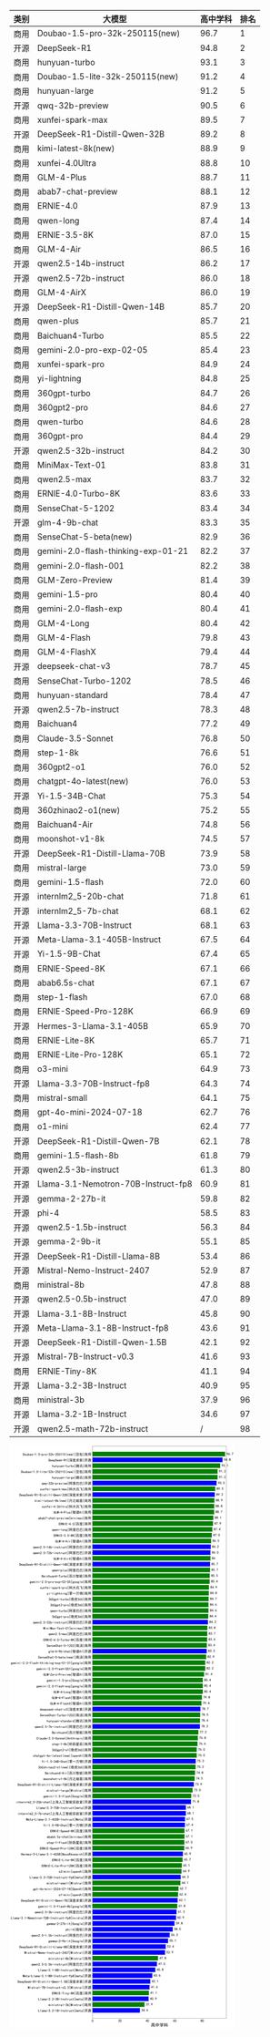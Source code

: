 
| 类别 | 大模型                         | 高中学科 | 排名 |
|-----|------------------------------|---------|----|
|商用|Doubao-1.5-pro-32k-250115(new)|96.7|1|
|开源|DeepSeek-R1|94.8|2|
|商用|hunyuan-turbo|93.1|3|
|商用|Doubao-1.5-lite-32k-250115(new)|91.2|4|
|商用|hunyuan-large|91.2|5|
|开源|qwq-32b-preview|90.5|6|
|商用|xunfei-spark-max|89.5|7|
|开源|DeepSeek-R1-Distill-Qwen-32B|89.2|8|
|商用|kimi-latest-8k(new)|88.9|9|
|商用|xunfei-4.0Ultra|88.8|10|
|商用|GLM-4-Plus|88.7|11|
|商用|abab7-chat-preview|88.1|12|
|商用|ERNIE-4.0|87.9|13|
|商用|qwen-long|87.4|14|
|商用|ERNIE-3.5-8K|87.0|15|
|商用|GLM-4-Air|86.5|16|
|开源|qwen2.5-14b-instruct|86.2|17|
|开源|qwen2.5-72b-instruct|86.0|18|
|商用|GLM-4-AirX|86.0|19|
|开源|DeepSeek-R1-Distill-Qwen-14B|85.7|20|
|商用|qwen-plus|85.7|21|
|商用|Baichuan4-Turbo|85.5|22|
|商用|gemini-2.0-pro-exp-02-05|85.4|23|
|商用|xunfei-spark-pro|84.9|24|
|商用|yi-lightning|84.8|25|
|商用|360gpt-turbo|84.7|26|
|商用|360gpt2-pro|84.6|27|
|商用|qwen-turbo|84.6|28|
|商用|360gpt-pro|84.4|29|
|开源|qwen2.5-32b-instruct|84.2|30|
|商用|MiniMax-Text-01|83.8|31|
|商用|qwen2.5-max|83.7|32|
|商用|ERNIE-4.0-Turbo-8K|83.6|33|
|商用|SenseChat-5-1202|83.4|34|
|开源|glm-4-9b-chat|83.3|35|
|商用|SenseChat-5-beta(new)|82.9|36|
|商用|gemini-2.0-flash-thinking-exp-01-21|82.2|37|
|商用|gemini-2.0-flash-001|82.2|38|
|商用|GLM-Zero-Preview|81.4|39|
|商用|gemini-1.5-pro|80.4|40|
|商用|gemini-2.0-flash-exp|80.4|41|
|商用|GLM-4-Long|80.4|42|
|商用|GLM-4-Flash|79.8|43|
|商用|GLM-4-FlashX|79.4|44|
|开源|deepseek-chat-v3|78.7|45|
|商用|SenseChat-Turbo-1202|78.5|46|
|商用|hunyuan-standard|78.4|47|
|开源|qwen2.5-7b-instruct|78.3|48|
|商用|Baichuan4|77.2|49|
|商用|Claude-3.5-Sonnet|76.8|50|
|商用|step-1-8k|76.6|51|
|商用|360gpt2-o1|76.0|52|
|商用|chatgpt-4o-latest(new)|76.0|53|
|开源|Yi-1.5-34B-Chat|75.3|54|
|商用|360zhinao2-o1(new)|75.2|55|
|商用|Baichuan4-Air|74.8|56|
|商用|moonshot-v1-8k|74.5|57|
|开源|DeepSeek-R1-Distill-Llama-70B|73.9|58|
|商用|mistral-large|73.0|59|
|商用|gemini-1.5-flash|72.0|60|
|开源|internlm2_5-20b-chat|71.8|61|
|开源|internlm2_5-7b-chat|68.1|62|
|开源|Llama-3.3-70B-Instruct|68.1|63|
|开源|Meta-Llama-3.1-405B-Instruct|67.5|64|
|开源|Yi-1.5-9B-Chat|67.4|65|
|商用|ERNIE-Speed-8K|67.1|66|
|商用|abab6.5s-chat|67.1|67|
|商用|step-1-flash|67.0|68|
|商用|ERNIE-Speed-Pro-128K|66.9|69|
|开源|Hermes-3-Llama-3.1-405B|65.9|70|
|商用|ERNIE-Lite-8K|65.7|71|
|商用|ERNIE-Lite-Pro-128K|65.1|72|
|商用|o3-mini|64.9|73|
|开源|Llama-3.3-70B-Instruct-fp8|64.3|74|
|商用|mistral-small|64.1|75|
|商用|gpt-4o-mini-2024-07-18|62.7|76|
|商用|o1-mini|62.4|77|
|开源|DeepSeek-R1-Distill-Qwen-7B|62.1|78|
|商用|gemini-1.5-flash-8b|61.8|79|
|开源|qwen2.5-3b-instruct|61.3|80|
|开源|Llama-3.1-Nemotron-70B-Instruct-fp8|60.9|81|
|开源|gemma-2-27b-it|59.8|82|
|开源|phi-4|58.5|83|
|开源|qwen2.5-1.5b-instruct|56.3|84|
|开源|gemma-2-9b-it|55.1|85|
|开源|DeepSeek-R1-Distill-Llama-8B|53.4|86|
|开源|Mistral-Nemo-Instruct-2407|52.9|87|
|商用|ministral-8b|47.8|88|
|开源|qwen2.5-0.5b-instruct|47.0|89|
|开源|Llama-3.1-8B-Instruct|45.8|90|
|开源|Meta-Llama-3.1-8B-Instruct-fp8|43.6|91|
|开源|DeepSeek-R1-Distill-Qwen-1.5B|42.1|92|
|开源|Mistral-7B-Instruct-v0.3|41.6|93|
|商用|ERNIE-Tiny-8K|41.1|94|
|开源|Llama-3.2-3B-Instruct|40.9|95|
|商用|ministral-3b|37.9|96|
|开源|Llama-3.2-1B-Instruct|34.6|97|
|开源|qwen2.5-math-72b-instruct|/|98|


![lin](../pic/highschool.png)
